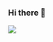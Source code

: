 ### Hi there 👋

<a href="https://github.com/cesar-vzc/github-readme-stats">
  <img align="center" src="https://github-readme-stats.vercel.app/api?username=cesar-vzc&show_icons=true&theme=tokyonight" />
</a>


<!--
**cesar-vzc/cesar-vzc** is a ✨ _special_ ✨ repository because its `README.md` (this file) appears on your GitHub profile.

Here are some ideas to get you started:

- 🔭 I’m currently working on ...
- 🌱 I’m currently learning ...
- 👯 I’m looking to collaborate on ...
- 🤔 I’m looking for help with ...
- 💬 Ask me about ...
- 📫 How to reach me: ...
- 😄 Pronouns: ...
- ⚡ Fun fact: ...
-->
